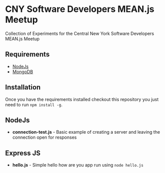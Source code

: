 # CNY Software Developers MEAN.js Meetup
Collection of Experiments for the  Central New York Software Developers MEAN.js Meetup 

## Requirements

 * [NodeJs](https://nodejs.org/)
 * [MongoDB](http://www.mongodb.org/)

## Installation

Once you have the requirements installed checkout this repository you just need to run <code>npm install -g</code>.

## NodeJs

* **connection-test.js** - Basic example of creating a server and leaving the connection open for responses

## Express JS

* **hello.js** - Simple hello how are you app run using <code>node hello.js</code>
